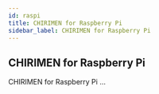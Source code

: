 ```yaml
---
id: raspi
title: CHIRIMEN for Raspberry Pi
sidebar_label: CHIRIMEN for Raspberry Pi
---
```


## CHIRIMEN for Raspberry Pi

CHIRIMEN for Raspberry Pi ...
